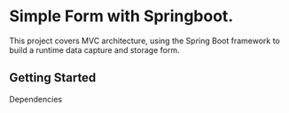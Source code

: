 #  Simple Form with Springboot.

This project covers MVC architecture, using the Spring Boot framework
to build a runtime data capture and storage form.

##  Getting Started

Dependencies
 
